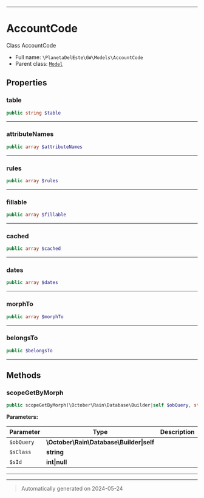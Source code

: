 ***

# AccountCode

Class AccountCode



* Full name: `\PlanetaDelEste\GW\Models\AccountCode`
* Parent class: [`Model`](../../../Model.md)



## Properties


### table



```php
public string $table
```






***

### attributeNames



```php
public array $attributeNames
```






***

### rules



```php
public array $rules
```






***

### fillable



```php
public array $fillable
```






***

### cached



```php
public array $cached
```






***

### dates



```php
public array $dates
```






***

### morphTo



```php
public array $morphTo
```






***

### belongsTo



```php
public $belongsTo
```






***

## Methods


### scopeGetByMorph



```php
public scopeGetByMorph(\October\Rain\Database\Builder|self $obQuery, string $sClass, int|null $sId = null): \October\Rain\Database\Builder|self
```








**Parameters:**

| Parameter | Type | Description |
|-----------|------|-------------|
| `$obQuery` | **\October\Rain\Database\Builder&#124;self** |  |
| `$sClass` | **string** |  |
| `$sId` | **int&#124;null** |  |





***


***
> Automatically generated on 2024-05-24

